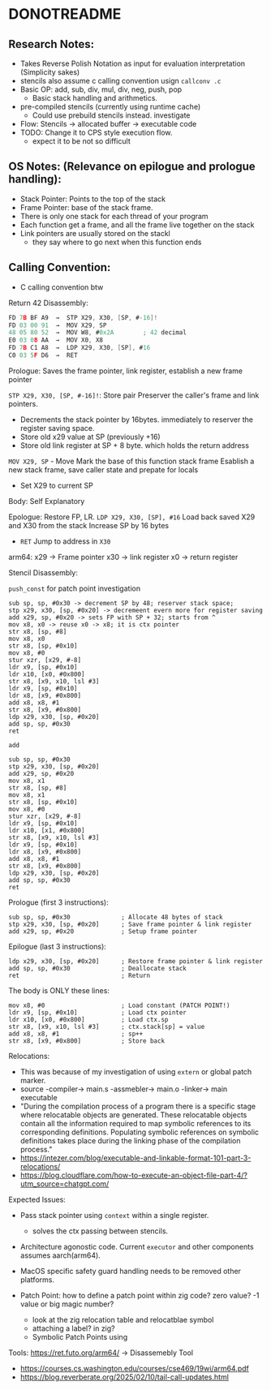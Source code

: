 # DONOTREADME

## Research Notes:
- Takes Reverse Polish Notation as input for evaluation interpretation (Simplicity sakes)
- stencils also assume c calling convention usign `callconv .c`
- Basic OP: add, sub, div, mul, div, neg, push, pop
    - Basic stack handling and arithmetics.
- pre-compiled stencils (currently using runtime cache) 
   -  Could use prebuild stencils instead. investigate
- Flow: Stencils -> allocated buffer -> executable code
- TODO: Change it to CPS style execution flow. 
  - expect it to be not so difficult
  
## OS Notes: (Relevance on epilogue and prologue handling):

- Stack Pointer: Points to the top of the stack
- Frame Pointer: base of the stack frame.
- There is only one stack for each thread of your program
- Each function get a frame, and all the frame live together on the stack
- Link pointers are usually stored on the stackl
  - they say where to go next when this function ends

## Calling Convention:
- C calling convention btw

Return 42 Disassembly:
```c
FD 7B BF A9  →  STP X29, X30, [SP, #-16]!
FD 03 00 91  →  MOV X29, SP
48 05 80 52  →  MOV W8, #0x2A        ; 42 decimal
E0 03 08 AA  →  MOV X0, X8
FD 7B C1 A8  →  LDP X29, X30, [SP], #16
C0 03 5F D6  →  RET
```

Prologue: Saves the frame pointer, link register, establish a new frame pointer

`STP X29, X30, [SP, #-16]!`: Store pair
Preserver the caller's frame and link pointers.
- Decrements the stack pointer by 16bytes. immediately to reserver the register saving space.
- Store old x29 value at SP (previously +16)
- Store old link register at SP + 8 byte. which holds the return address

`MOV X29, SP` - Move
Mark the base of this function stack frame
Esablish a new stack frame, save caller state and prepate for locals
- Set X29 to current SP

Body: Self Explanatory

Epologue: Restore FP, LR.
`LDP X29, X30, [SP], #16`
Load back saved X29 and X30 from the stack
Increase SP by 16 bytes
- `RET`
Jump to address in `X30`

arm64:
x29 -> Frame pointer
x30 -> link register
x0 -> return register

Stencil Disassembly: 

`push_const` for patch point investigation
```
sub sp, sp, #0x30 -> decrement SP by 48; reserver stack space; 
stp x29, x30, [sp, #0x20] -> decremeent evern more for register saving
add x29, sp, #0x20 -> sets FP with SP + 32; starts from ^
mov x8, x0 -> reuse x0 -> x8; it is ctx pointer
str x8, [sp, #8]
mov x8, x0
str x8, [sp, #0x10]
mov x8, #0
stur xzr, [x29, #-8]
ldr x9, [sp, #0x10]
ldr x10, [x0, #0x800]
str x8, [x9, x10, lsl #3]
ldr x9, [sp, #0x10]
ldr x8, [x9, #0x800]
add x8, x8, #1
str x8, [x9, #0x800]
ldp x29, x30, [sp, #0x20]
add sp, sp, #0x30
ret 
```

`add` 
```
sub sp, sp, #0x30
stp x29, x30, [sp, #0x20]
add x29, sp, #0x20
mov x8, x1
str x8, [sp, #8]
mov x8, x1
str x8, [sp, #0x10]
mov x8, #0
stur xzr, [x29, #-8]
ldr x9, [sp, #0x10]
ldr x10, [x1, #0x800]
str x8, [x9, x10, lsl #3]
ldr x9, [sp, #0x10]
ldr x8, [x9, #0x800]
add x8, x8, #1
str x8, [x9, #0x800]
ldp x29, x30, [sp, #0x20]
add sp, sp, #0x30
ret 
```

Prologue (first 3 instructions):
```arm64
sub sp, sp, #0x30              ; Allocate 48 bytes of stack
stp x29, x30, [sp, #0x20]      ; Save frame pointer & link register
add x29, sp, #0x20             ; Setup frame pointer
```

Epilogue (last 3 instructions):
```arm64
ldp x29, x30, [sp, #0x20]      ; Restore frame pointer & link register
add sp, sp, #0x30              ; Deallocate stack
ret                            ; Return
```

The body is ONLY these lines:
```arm64
mov x8, #0                     ; Load constant (PATCH POINT!)
ldr x9, [sp, #0x10]            ; Load ctx pointer
ldr x10, [x0, #0x800]          ; Load ctx.sp
str x8, [x9, x10, lsl #3]      ; ctx.stack[sp] = value
add x8, x8, #1                 ; sp++
str x8, [x9, #0x800]           ; Store back
```

Relocations:
- This was because of my investigation of using `extern` or global patch marker.
- source -compiler-> main.s -assmebler-> main.o -linker-> main executable
- "During the compilation process of a program there is a specific stage where relocatable objects are generated. These relocatable objects contain all the information required to map symbolic references to its corresponding definitions. Populating symbolic references on symbolic definitions takes place during the linking phase of the compilation process."
- https://intezer.com/blog/executable-and-linkable-format-101-part-3-relocations/
- https://blog.cloudflare.com/how-to-execute-an-object-file-part-4/?utm_source=chatgpt.com/

Expected Issues:
- Pass stack pointer using `context` within a single register. 
    - solves the ctx passing between stencils.
- Architecture agonostic code. Current `executor` and other components assumes aarch(arm64). 
- MacOS specific safety guard handling needs to be removed other platforms.

- Patch Point: how to define a patch point within zig code? zero value? -1 value or big magic number?
  - look at the zig relocation table and relocatblae symbol
  - attaching a label? in zig?
  - Symbolic Patch Points using 
  

  
Tools:
https://ret.futo.org/arm64/ -> Disassemebly Tool
- https://courses.cs.washington.edu/courses/cse469/19wi/arm64.pdf
- https://blog.reverberate.org/2025/02/10/tail-call-updates.html
